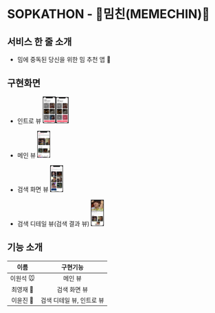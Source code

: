 # SOPKATHON - 🐒밈친(MEMECHIN)🐒

## 서비스 한 줄 소개

- 밈에 중독된 당신을 위한 밈 추천 앱 🐾



## 구현화면

* 인트로 뷰
  <img src="./img/3.png" alt="2-1" style="zoom:10%;" width = "300px"/><img src="./img/4.png" alt="2-1" style="zoom:10%;" width = "300px"/>

* 메인 뷰
  <img src="./img/1.png" alt="2-1" style="zoom:10%;" width = "300px"/>

* 검색 화면 뷰
  <img src="./img/2.png" alt="2-1" style="zoom:10%;" width = "300px"/>

* 검색 디테일 뷰(검색 결과 뷰)
  <img src="./img/5.png" alt="2-1" style="zoom:10%;" width = "300px"/>

## 기능 소개

|   이름   |         구현기능          |
| :------: | :-----------------------: |
| 이원석 🐭 |          메인 뷰          |
| 최영재 🐶 |       검색 화면 뷰        |
| 이윤진 🐯 | 검색 디테일 뷰, 인트로 뷰 |

